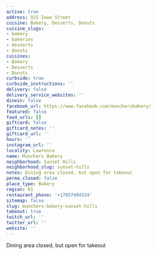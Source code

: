 ```yaml
---
active: true
address: 925 Iowa Street
cuisine: Bakery, Desserts, Donuts
cuisine_slugs:
- bakery
- bakeries
- desserts
- donuts
cuisines:
- Bakery
- Desserts
- Donuts
curbside: true
curbside_instructions: ''
delivery: false
delivery_service_websites: ''
dinein: false
facebook_url: https://www.facebook.com/munchersbakery/
featured: false
food_urls: []
giftcard: false
giftcard_notes: ''
giftcard_url: ''
hours: ''
instagram_url: ''
locality: Lawrence
name: Munchers Bakery
neighborhood: Sunset Hills
neighborhood_slug: sunset-hills
notes: Dining area closed, but open for takeout
perma_closed: false
place_type: Bakery
region: KS
restaurant_phone: '+17857494324'
sitemap: false
slug: munchers-bakery-sunset-hills
takeout: true
twitch_url: ''
twitter_url: ''
website: ''
---
```


Dining area closed, but open for takeout
